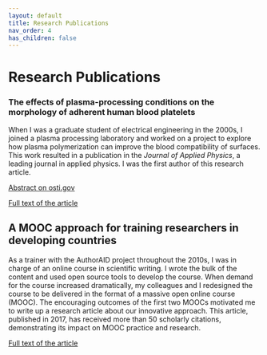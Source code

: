 ```yaml
---
layout: default
title: Research Publications
nav_order: 4
has_children: false
---
```


# Research Publications

### The effects of plasma-processing conditions on the morphology of adherent human blood platelets

When I was a graduate student of electrical engineering in the 2000s, I joined a plasma processing laboratory and worked on a project to explore how plasma polymerization can improve the blood compatibility of surfaces. This work resulted in a publication in the *Journal of Applied Physics*, a leading journal in applied physics. I was the first author of this research article.

[Abstract on osti.gov](https://www.osti.gov/biblio/21137234)

[Full text of the article](https://pptl.engr.wisc.edu/images/publications/6.pdf)

## A MOOC approach for training researchers in developing countries

As a trainer with the AuthorAID project throughout the 2010s, I was in charge of an online course in scientific writing. I wrote the bulk of the content and used open source tools to develop the course. When demand for the course increased dramatically, my colleagues and I redesigned the course to be delivered in the format of a massive open online course (MOOC). The encouraging outcomes of the first two MOOCs motivated me to write up a research article about our innovative approach. This article, published in 2017, has received more than 50 scholarly citations, demonstrating its impact on MOOC practice and research.

[Full text of the article](https://openpraxis.org/articles/10.5944/openpraxis.9.1.476)
